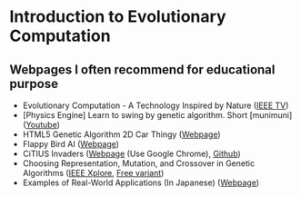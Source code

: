 # Introduction to Evolutionary Computation

## Webpages I often recommend for educational purpose
* Evolutionary Computation - A Technology Inspired by Nature ([IEEE TV](https://ieeetv.ieee.org/technology/evolutionary_computation_a_technology_inspired_by_nature))
* [Physics Engine] Learn to swing by genetic algorithm. Short [munimuni] ([Youtube](https://youtu.be/8vzTCC-jbwM))
* HTML5 Genetic Algorithm 2D Car Thingy ([Webpage](https://rednuht.org/genetic_cars_2/))
* Flappy Bird AI ([Webpage](https://flappybird-ai.netlify.app))
* CiTIUS Invaders ([Webpage](https://citiususc.github.io/citius-invaders/) (Use Google Chrome), [Github](https://github.com/citiususc/citius-invaders))
* Choosing Representation, Mutation, and Crossover in Genetic Algorithms ([IEEE Xplore](https://ieeexplore.ieee.org/document/9942691), [Free variant](https://aiexplained.github.io)) 
* Examples of Real-World Applications (In Japanese) ([Webpage](https://sites.google.com/view/evocomp/))
